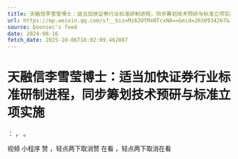 ```yaml
---
title: 天融信李雪莹博士：适当加快证券行业标准研制进程，同步筹划技术预研与标准立项实施
url: https://mp.weixin.qq.com/s?__biz=MzA3OTMxNTcxNA==&mid=2650934267&idx=1&sn=751f53f21e36ec8613e2d96d4fc0359c
source: Doonsec's feed
date: 2024-08-16
fetch_date: 2025-10-06T18:02:09.462087
---
```


# 天融信李雪莹博士：适当加快证券行业标准研制进程，同步筹划技术预研与标准立项实施

：
，
。

视频
小程序
赞
，轻点两下取消赞
在看
，轻点两下取消在看